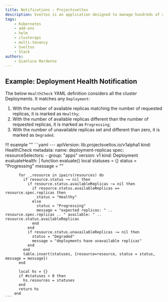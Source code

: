 ```yaml
---
title: Notifications - Projectsveltos
description: Sveltos is an application designed to manage hundreds of clusters by providing declarative APIs to deploy Kubernetes add-ons across multiple clusters.
tags:
    - Kubernetes
    - add-ons
    - helm
    - clusterapi
    - multi-tenancy
    - Sveltos
    - Slack
authors:
    - Gianluca Mardente
---
```


## Example: Deployment Health Notification

The below `HealthCheck` YAML definition considers all the cluster Deployments. It matches any `Deployment`:

1. With the number of available replicas matching the number of requested replicas, it is marked as `Healthy`;
1. With the number of available replicas different than the number of requested replicas, it is marked as `Progressing`;
1. With the number of unavailable replicas set and different than zero, it is marked as `Degraded`.

!!! example ""
    ```yaml
    ---
    apiVersion: lib.projectsveltos.io/v1alpha1
    kind: HealthCheck
    metadata:
      name: deployment-replicas
    spec:
      resourceSelectors:
      - group: "apps"
        version: v1
        kind: Deployment
      evaluateHealth: |
        function evaluate()
          local statuses = {}
          status = "Progressing"
          message = ""

          for _,resource in ipairs(resources) do
            if resource.status ~= nil then
              if resource.status.availableReplicas ~= nil then
                if resource.status.availableReplicas == resource.spec.replicas then
                  status = "Healthy"
                else
                  status = "Progressing"
                  message = "expected replicas: " .. resource.spec.replicas .. " available: " .. resource.status.availableReplicas
                end
              end
              if resource.status.unavailableReplicas ~= nil then
                status = "Degraded"
                message = "deployments have unavailable replicas"
              end
            end
            table.insert(statuses, {resource=resource, status = status, message = message})
          end
          
          local hs = {}
          if #statuses > 0 then
            hs.resources = statuses 
          end
          return hs
        end
    ```